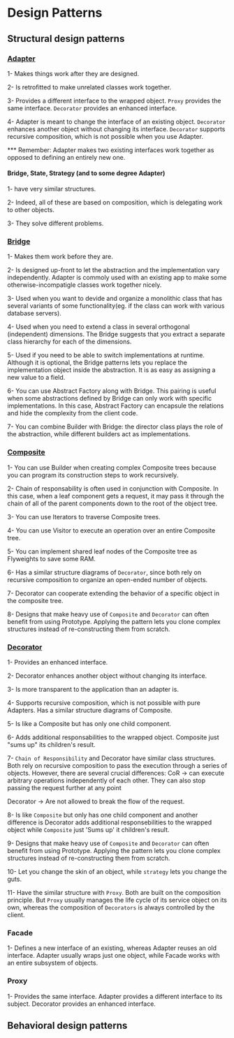 # Design Patterns

## Structural design patterns

### [Adapter](https://github.com/AlexandreYembo/study-training/blob/master/Design_Patterns/Structural/01-Adapter/readme.md)
  1- Makes things work after they are designed.
  
  2- Is retrofitted to make unrelated classes work together.
  
  3- Provides a different interface to the wrapped object. ```Proxy``` provides the same interface. ```Decorator``` provides an enhanced interface.
  
  4- Adapter is meant to change the interface of an existing object. ```Decorator``` enhances another object without changing its interface. ```Decorator``` supports recursive composition, which is not possible when you use Adapter.
  
*** Remember: Adapter makes two existing interfaces work together as opposed to defining an entirely new one.

#### Bridge, State, Strategy (and to some degree Adapter) 
  1- have very similar structures. 
  
  2- Indeed, all of these are based on composition, which is delegating work to other objects.
  
  3- They solve different problems.

### [Bridge](https://github.com/AlexandreYembo/study-training/blob/master/Design_Patterns/Structural/02-Bridge/readme.md)
  1- Makes them work before they are.
  
  2- Is designed up-front to let the abstraction and the implementation vary independently. Adapter is commoly used with an existing app to make some otherwise-incompatigle classes work together nicely.
  
  3- Used when you want to devide and organize a monolithic class that has several variants of some functionality(eg. if the class can work with various database servers).
  
  4- Used when you need to extend a class in several orthogonal (independent) dimensions. The Bridge suggests that you extract a separate class hierarchy for each of the dimensions.
  
  5- Used if you need to be able to switch implementations at runtime. Although it is optional, the Bridge patterns lets you replace the implementation object inside the abstraction. It is as easy as assigning a new value to a field.
  
  6- You can use Abstract Factory along with Bridge. This pairing is useful when some abstractions defined by Bridge can only work with specific implementations. In this case, Abstract Factory can encapsule the relations and hide the complexity from the client code.
  
  7- You can combine Builder with Bridge: the director class plays the role of the abstraction, while different builders act as implementations.

### [Composite](https://github.com/AlexandreYembo/study-training/blob/master/Design_Patterns/Structural/03-Composite/readme.md)
  1- You can use Builder when creating complex Composite trees because you can program its construction steps to work recursively.
  
  2- Chain of responsability is often used in conjunction with Composite. In this case, when a leaf component gets a request, it may pass it through the chain of all of the parent components down to the root of the object tree.
  
  3- You can use Iterators to traverse Composite trees.
  
  4- You can use Visitor to execute an operation over an entire Composite tree.
  
  5- You can implement shared leaf nodes of the Composite tree as Flyweights to save some RAM.
  
  6- Has a similar structure diagrams of ```Decorator```, since both rely on recursive composition to organize an open-ended number of objects.
  
  7- Decorator can cooperate extending the behavior of a specific object in the composite tree.
  
  8- Designs that make heavy use of ```Composite``` and ```Decorator``` can often benefit from using Prototype. Applying the pattern lets you clone complex structures instead of re-constructing them from scratch.
 
### [Decorator](https://github.com/AlexandreYembo/study-training/blob/master/Design_Patterns/Structural/04-Decorator/readme.md)
  1- Provides an enhanced interface.
  
  2- Decorator enhances another object without changing its interface.
  
  3- Is more transparent to the application than an adapter is.
  
  4- Supports recursive composition, which is not possible with pure Adapters. Has a similar structure diagrams of Composite.
  
  5- Is like a Composite but has only one child component.
  
  6- Adds additional responsabilities to the wrapped object. Composite just "sums up" its children's result.
  
  7- ```Chain of Responsibility``` and Decorator have similar class structures. Both rely on recursive composition to pass the execution through a series of objects. However, there are several crucial differences:
   CoR -> can execute arbitrary operations independently of each other. They can also stop passing the request further at any point
    
   Decorator -> Are not allowed to break the flow of the request.
   
   8- Is like ```Composite``` but only has one child component and another difference is Decorator adds additional responsebilities to the wrapped object while ```Composite``` just 'Sums up' it children's result.
   
   9- Designs that make heavy use of ```Composite``` and ```Decorator``` can often benefit from using Prototype. Applying the pattern lets you clone complex structures instead of re-constructing them from scratch.
   
   10- Let you change the skin of an object, while ```strategy``` lets you change the guts.
   
   11- Have the similar structure with ```Proxy```. Both are built on the composition principle. But ```Proxy``` usually manages the life cycle of its service object on its own, whereas the composition of ```Decorators``` is always controlled by the client.
  
### Facade
  1- Defines a new interface of an existing, whereas Adapter reuses an old interface. Adapter usually wraps just one object, while Facade works with an entire subsystem of objects.

### Proxy
  1- Provides the same interface. Adapter provides a different interface to its subject. Decorator provides an enhanced interface.




## Behavioral design patterns
